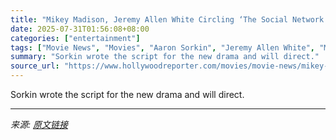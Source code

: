 ```yaml
---
title: "Mikey Madison, Jeremy Allen White Circling ‘The Social Network’ Sequel for Aaron Sorkin, Sony"
date: 2025-07-31T01:56:08+08:00
categories: ["entertainment"]
tags: ["Movie News", "Movies", "Aaron Sorkin", "Jeremy Allen White", "Mikey Madison", "The Social Network"]
summary: "Sorkin wrote the script for the new drama and will direct."
source_url: "https://www.hollywoodreporter.com/movies/movie-news/mikey-madison-jeremy-allen-white-social-network-1236333122/"
---
```


Sorkin wrote the script for the new drama and will direct.

---

*来源: [原文链接](https://www.hollywoodreporter.com/movies/movie-news/mikey-madison-jeremy-allen-white-social-network-1236333122/)*
